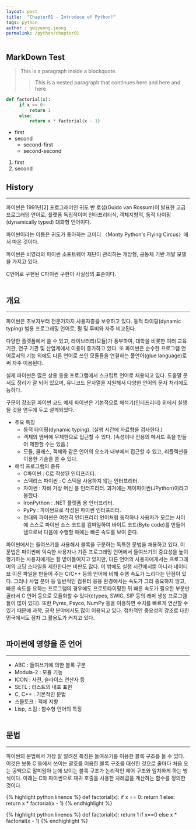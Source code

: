 ```yaml
---
layout: post
title:  "Chapter01 - Introduce of Python!"
tags: python
author : gwiyeong.jeong
permalink: /python/chapter01
---
```


MarkDown Test
------
> This is a paragraph inside
a blockquote.
>
> > This is a nested paragraph
that continues here
> and here
> > and here

~~~~~~~~ python
def factorial(x):
     if x == 0:
         return 1
     else:
         return x * factorial(x - 1)
~~~~~~~~

  * first
  * second
    * second-first
    * second-second

  1. first
  2. second


History
------
<hr/>

파이썬은 1991년[2] 프로그래머인 귀도 반 로섬(Guido van Rossum)이 발표한 고급 프로그래밍 언어로, 플랫폼 독립적이며 인터프리터식, 객체지향적, 동적 타이핑(dynamically typed) 대화형 언어이다.

파이썬이라는 이름은 귀도가 좋아하는 코미디 〈Monty Python's Flying Circus〉에서 따온 것이다.

파이썬은 비영리의 파이썬 소프트웨어 재단이 관리하는 개방형, 공동체 기반 개발 모델을 가지고 있다.

C언어로 구현된 C파이썬 구현이 사실상의 표준이다.
<br/><br/>

개요
-----
<hr/>


파이썬은 초보자부터 전문가까지 사용자층을 보유하고 있다. 동적 타이핑(dynamic typing) 범용 프로그래밍 언어로, 펄 및 루비와 자주 비교된다.

다양한 플랫폼에서 쓸 수 있고, 라이브러리(모듈)가 풍부하여, 대학을 비롯한 여러 교육 기관, 연구 기관 및 산업계에서 이용이 증가하고 있다. 또 파이썬은 순수한 프로그램 언어로서의 기능 외에도 다른 언어로 쓰인 모듈들을 연결하는 풀언어(glue language)로써 자주 이용된다.

실제 파이썬은 많은 상용 응용 프로그램에서 스크립트 언어로 채용되고 있다. 도움말 문서도 정리가 잘 되어 있으며, 유니코드 문자열을 지원해서 다양한 언어의 문자 처리에도 능하다.

구문이 강조된 파이썬 코드 예제
파이썬은 기본적으로 해석기(인터프리터) 위에서 실행될 것을 염두에 두고 설계되었다.

  * 주요 특징
    * 동적 타이핑(dynamic typing). (실행 시간에 자료형을 검사한다.)
    * 객체의 멤버에 무제한으로 접근할 수 있다. (속성이나 전용의 메서드 훅을 만들어 제한할 수는 있음.)
    * 모듈, 클래스, 객체와 같은 언어의 요소가 내부에서 접근할 수 있고, 리플렉션을 이용한 기술을 쓸 수 있다.
  * 해석 프로그램의 종류
    * C파이썬 : C로 작성된 인터프리터.
    * 스택리스 파이썬 : C 스택을 사용하지 않는 인터프리터.
    * 자이썬 : 자바 가상 머신 용 인터프리터. 과거에는 제이파이썬(JPython)이라고 불렸다.
    * IronPython : .NET 플랫폼 용 인터프리터.
    * PyPy : 파이썬으로 작성된 파이썬 인터프리터.
    * 현대의 파이썬은 여전히 인터프리터 언어처럼 동작하나 사용자가 모르는 사이에 스스로 파이썬 소스 코드를 컴파일하여 바이트 코드(Byte code)를 만들어 냄으로써 다음에 수행할 때에는 빠른 속도를 보여 준다.

파이썬에서는 들여쓰기를 사용해서 블록을 구분하는 독특한 문법을 채용하고 있다. 이 문법은 파이썬에 익숙한 사용자나 기존 프로그래밍 언어에서 들여쓰기의 중요성을 높이 평가하는 사용자에게는 잘 받아들여지고 있지만, 다른 언어의 사용자에게서는 프로그래머의 코딩 스타일을 제한한다는 비판도 많다. 이 밖에도 실행 시간에서뿐 아니라 네이티브 이진 파일을 만들어 주는 C/C++ 등의 언어에 비해 수행 속도가 느리다는 단점이 있다. 그러나 사업 분야 등 일반적인 컴퓨터 응용 환경에서는 속도가 그리 중요하지 않고, 빠른 속도를 요하는 프로그램의 경우에도 프로토타이핑한 뒤 빠른 속도가 필요한 부분만 골라서 C 언어 등으로 모듈화할 수 있다(ctypes, SWIG, SIP 등의 래퍼 생성 프로그램들이 많이 있다). 또한 Pyrex, Psyco, NumPy 등을 이용하면 수치를 빠르게 연산할 수 있기 때문에 과학, 공학 분야에서도 많이 이용되고 있다. 점차적인 중요성의 강조로 대한민국에서도 점차 그 활용도가 커지고 있다.
<br/><br/>


파이썬에 영향을 준 언어
-----
<hr/>

  * ABC : 들여쓰기에 의한 블록 구분
  * Modula-2 : 모듈 기능
  * ICON : 사전, 슬라이스 연산자 등
  * SETL : 리스트의 내포 표현
  * C, C++ : 기본적인 문법
  * 스몰토크 : 객체 지향
  * Lisp, 스킴 : 함수형 언어의 특징
<br/><br/>


문법
-----
<hr/>
파이썬의 문법에서 가장 잘 알려진 특징은 들여쓰기를 이용한 블록 구조를 들 수 있다. 이것은 보통 C 등에서 쓰이는 괄호를 이용한 블록 구조를 대신한 것으로 줄마다 처음 오는 공백으로 말미암아 눈에 보이는 블록 구조가 논리적인 제어 구조와 일치하게 하는 방식이다. 아래는 C와 파이썬으로 재귀 호출을 사용한 차례곱을 계산하는 함수를 정의한 것이다.

{% highlight python linenos %}
def factorial(x):
     if x == 0:
         return 1
     else:
         return x * factorial(x - 1)
{% endhighlight %}

{% highlight python linenos %}
def factorial(x):
    return 1 if x==0 else x * factorial(x - 1)
{% endhighlight %}
<br/><br/>
